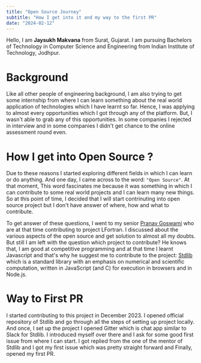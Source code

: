 ```yaml
---
title: "Open Source Journey"
subtitle: "How I get into it and my way to the first PR"
date: "2024-02-12"
---
```


Hello, I am **Jaysukh Makvana** from Surat, Gujarat. I am pursuing Bachelors of Technology in Computer Science and Engineering from Indian Institute of Technology, Jodhpur.

# Background

Like all other people of engineering background, I am also trying to get some internship from where I can learn something about the real world application of technologies which I have learnt so far. Hence, I was applying to almost every opportunities which I got through any of the platform. But, I wasn't able to grab any of this opportunities. In some companies I rejected in interview and in some companies I didn't get chance to the online assessment round even.

# How I get into Open Source ?

Due to these reasons I started exploring different fields in which I can learn or do anything. And one day, I came across to the word: `"Open Source"`. At that moment, This word fascinates me because it was something in which I can contribute to some real world projects and I can learn many new things. So at this point of time, I decided that I will start contrinuting into open source project but I don't have answer of where, how and what to contribute.

To get answer of these questions, I went to my senior [Pranav Goswami](https://www.linkedin.com/in/pranavgoswami1/) who are at that time contributing to project LFortran. I discussed about the various aspects of the open source and get solution to almost all my doubts. But still I am left with the question which project to contribute? He knows that, I am good at competitive programming and at that time I learnt Javascript and that's why he suggest me to contribute to the project: [Stdlib](https://stdlib.io/) which is a standard library with an emphasis on numerical and scientific computation, written in JavaScript (and C) for execution in browsers and in Node.js.

# Way to First PR

I started contributing to this project in December 2023. I opened official repository of Stdlib and go through all the steps of setting up project locally. And once, I set up the project I opened Gitter which is chat app similar to Slack for Stdlib. I introduced myself over there and I ask for some good first issue from where I can start. I got replied from the one of the mentor of Stdlib and I got my first issue which was pretty straight forward and Finally, opened my first PR.
